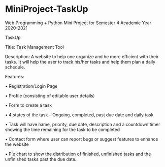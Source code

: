 # MiniProject-TaskUp
Web Programming + Python Mini Project for Semester 4 Academic Year 2020-2021

TaskUp

Title: Task Management Tool

Description: A website to help one organize and be more efficient with their tasks. It will help the user to track his/her tasks and help them plan a daily schedule.

Features:

•	Registration/Login Page

•	Profile (consisting of editable user details)

•	Form to create a task

•	4 states of the task – Ongoing, completed, past due date and daily task

•	Task will have name, priority, due date, description and a countdown timer showing the time remaining for the task to be completed

•	Contact form where user can report bugs or suggest features to enhance the website

•	Pie chart to show the distribution of finished, unfinished tasks and the unfinished tasks past the due date.
